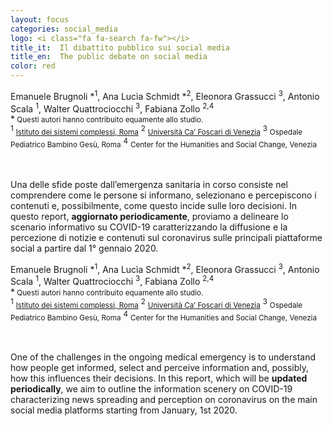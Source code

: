 ```yaml
---
layout: focus
categories: social_media
logo: <i class="fa fa-search fa-fw"></i> 
title_it:  Il dibattito pubblico sui social media
title_en:  The public debate on social media
color: red
---
```


<div class="it">
  <div class="w3-container">
    <div class="w3-center">
    Emanuele Brugnoli *<sup>1</sup>,
    Ana Lucìa Schmidt *<sup>2</sup>,
    Eleonora Grassucci <sup>3</sup>,
    Antonio Scala <sup>1</sup>,
    Walter Quattrociocchi <sup>3</sup>,
    Fabiana Zollo <sup>2,4</sup><br>
    *<small> Questi autori hanno contribuito equamente allo studio.</small><br>
    <sup>1</sup> <small><a href="https://www.isc.cnr.it/">Istituto dei sistemi complessi, Roma</a></small>
    <sup>2</sup> <small><a href="https://www.unive.it/">Università Ca’ Foscari di Venezia</a></small>
    <sup>3</sup> <small>Ospedale Pediatrico Bambino Gesù, Roma</small>
    <sup>4</sup> <small>Center for the Humanities and Social Change, Venezia</small>
    </div>
    <br><br>
    <p> 
	Una delle sfide poste dall’emergenza sanitaria in corso consiste nel comprendere come le persone si informano, selezionano e percepiscono i contenuti e, possibilmente, come questo incide sulle loro decisioni. In questo report, <b>aggiornato periodicamente</b>, proviamo a delineare lo scenario informativo su COVID-19 caratterizzando la diffusione e la percezione di notizie e contenuti sul coronavirus sulle principali piattaforme social a partire dal 1° gennaio 2020.
    </p>
  </div>
</div>

<div class="en">
  <div class="w3-container">
    <div class="w3-center">
    Emanuele Brugnoli *<sup>1</sup>,
    Ana Lucìa Schmidt *<sup>2</sup>,
    Eleonora Grassucci <sup>3</sup>,
    Antonio Scala <sup>1</sup>,
    Walter Quattrociocchi <sup>3</sup>,
    Fabiana Zollo <sup>2,4</sup><br>
    *<small> Questi autori hanno contribuito equamente allo studio.</small><br>
    <sup>1</sup> <small><a href="https://www.isc.cnr.it/">Istituto dei sistemi complessi, Roma</a></small>
    <sup>2</sup> <small><a href="https://www.unive.it/">Università Ca’ Foscari di Venezia</a></small>
    <sup>3</sup> <small>Ospedale Pediatrico Bambino Gesù, Roma</small>
    <sup>4</sup> <small>Center for the Humanities and Social Change, Venezia</small>
    </div>    
    <br><br>
    <p>
	One of the challenges in the ongoing medical emergency is to understand how people get informed, select and perceive information and, possibly, how this influences their decisions. In this report, which will be <b>updated periodically</b>, we aim to outline the information scenery on COVID-19 characterizing news spreading and perception on coronavirus on the main social media platforms starting from January, 1st 2020.
    </p>
  </div>
</div>
